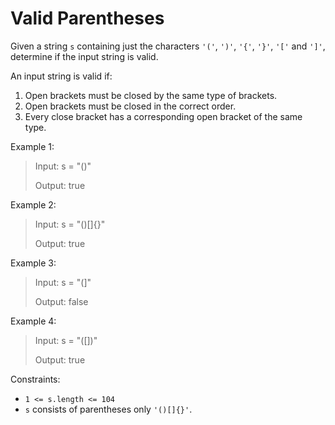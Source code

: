 # Valid Parentheses

Given a string `s` containing just the characters `'('`, `')'`, `'{'`, `'}'`, `'['` and `']'`, determine if the input
string is valid.

An input string is valid if:

1. Open brackets must be closed by the same type of brackets.
2. Open brackets must be closed in the correct order.
3. Every close bracket has a corresponding open bracket of the same type.

Example 1:

> Input: s = "()"
>
> Output: true

Example 2:

> Input: s = "()[]{}"
>
> Output: true

Example 3:

> Input: s = "(]"
>
> Output: false

Example 4:

> Input: s = "([])"
>
> Output: true

Constraints:

- `1 <= s.length <= 104`
- `s` consists of parentheses only `'()[]{}'`.
